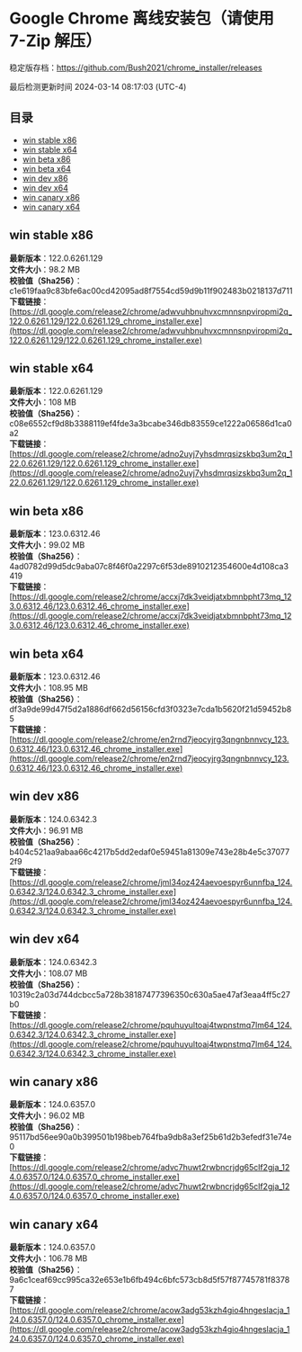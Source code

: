 # Google Chrome 离线安装包（请使用 7-Zip 解压）
稳定版存档：<https://github.com/Bush2021/chrome_installer/releases>

最后检测更新时间
2024-03-14 08:17:03 (UTC-4)


## 目录
* [win stable x86](https://github.com/Bush2021/chrome_installer?tab=readme-ov-file#win-stable-x86)
* [win stable x64](https://github.com/Bush2021/chrome_installer?tab=readme-ov-file#win-stable-x64)
* [win beta x86](https://github.com/Bush2021/chrome_installer?tab=readme-ov-file#win-beta-x86)
* [win beta x64](https://github.com/Bush2021/chrome_installer?tab=readme-ov-file#win-beta-x64)
* [win dev x86](https://github.com/Bush2021/chrome_installer?tab=readme-ov-file#win-dev-x86)
* [win dev x64](https://github.com/Bush2021/chrome_installer?tab=readme-ov-file#win-dev-x64)
* [win canary x86](https://github.com/Bush2021/chrome_installer?tab=readme-ov-file#win-canary-x86)
* [win canary x64](https://github.com/Bush2021/chrome_installer?tab=readme-ov-file#win-canary-x64)

## win stable x86
**最新版本**：122.0.6261.129  
**文件大小**：98.2 MB  
**校验值（Sha256）**：c1e619faa9c83bfe6ac00cd42095ad8f7554cd59d9b11f902483b0218137d711  
**下载链接**：[https://dl.google.com/release2/chrome/adwvuhbnuhvxcmnnsnpviropmi2q_122.0.6261.129/122.0.6261.129_chrome_installer.exe](https://dl.google.com/release2/chrome/adwvuhbnuhvxcmnnsnpviropmi2q_122.0.6261.129/122.0.6261.129_chrome_installer.exe)  

## win stable x64
**最新版本**：122.0.6261.129  
**文件大小**：108 MB  
**校验值（Sha256）**：c08e6552cf9d8b3388119ef4fde3a3bcabe346db83559ce1222a06586d1ca0a2  
**下载链接**：[https://dl.google.com/release2/chrome/adno2uyj7yhsdmrqsizskbq3um2q_122.0.6261.129/122.0.6261.129_chrome_installer.exe](https://dl.google.com/release2/chrome/adno2uyj7yhsdmrqsizskbq3um2q_122.0.6261.129/122.0.6261.129_chrome_installer.exe)  

## win beta x86
**最新版本**：123.0.6312.46  
**文件大小**：99.02 MB  
**校验值（Sha256）**：4ad0782d99d5dc9aba07c8f46f0a2297c6f53de8910212354600e4d108ca3419  
**下载链接**：[https://dl.google.com/release2/chrome/accxj7dk3veidjatxbmnbpht73mq_123.0.6312.46/123.0.6312.46_chrome_installer.exe](https://dl.google.com/release2/chrome/accxj7dk3veidjatxbmnbpht73mq_123.0.6312.46/123.0.6312.46_chrome_installer.exe)  

## win beta x64
**最新版本**：123.0.6312.46  
**文件大小**：108.95 MB  
**校验值（Sha256）**：df3a9de99d47f5d2a1886df662d56156cfd3f0323e7cda1b5620f21d59452b85  
**下载链接**：[https://dl.google.com/release2/chrome/en2rnd7jeocyjrg3qngnbnnvcy_123.0.6312.46/123.0.6312.46_chrome_installer.exe](https://dl.google.com/release2/chrome/en2rnd7jeocyjrg3qngnbnnvcy_123.0.6312.46/123.0.6312.46_chrome_installer.exe)  

## win dev x86
**最新版本**：124.0.6342.3  
**文件大小**：96.91 MB  
**校验值（Sha256）**：b404c521aa9abaa66c4217b5dd2edaf0e59451a81309e743e28b4e5c370772f9  
**下载链接**：[https://dl.google.com/release2/chrome/jml34oz424aevoespyr6unnfba_124.0.6342.3/124.0.6342.3_chrome_installer.exe](https://dl.google.com/release2/chrome/jml34oz424aevoespyr6unnfba_124.0.6342.3/124.0.6342.3_chrome_installer.exe)  

## win dev x64
**最新版本**：124.0.6342.3  
**文件大小**：108.07 MB  
**校验值（Sha256）**：10319c2a03d744dcbcc5a728b38187477396350c630a5ae47af3eaa4ff5c27b0  
**下载链接**：[https://dl.google.com/release2/chrome/pquhuyultoaj4twpnstmq7lm64_124.0.6342.3/124.0.6342.3_chrome_installer.exe](https://dl.google.com/release2/chrome/pquhuyultoaj4twpnstmq7lm64_124.0.6342.3/124.0.6342.3_chrome_installer.exe)  

## win canary x86
**最新版本**：124.0.6357.0  
**文件大小**：96.02 MB  
**校验值（Sha256）**：95117bd56ee90a0b399501b198beb764fba9db8a3ef25b61d2b3efedf31e74e0  
**下载链接**：[https://dl.google.com/release2/chrome/advc7huwt2rwbncrjdg65clf2gja_124.0.6357.0/124.0.6357.0_chrome_installer.exe](https://dl.google.com/release2/chrome/advc7huwt2rwbncrjdg65clf2gja_124.0.6357.0/124.0.6357.0_chrome_installer.exe)  

## win canary x64
**最新版本**：124.0.6357.0  
**文件大小**：106.78 MB  
**校验值（Sha256）**：9a6c1ceaf69cc995ca32e653e1b6fb494c6bfc573cb8d5f57f87745781f83787  
**下载链接**：[https://dl.google.com/release2/chrome/acow3adg53kzh4gio4hngeslacja_124.0.6357.0/124.0.6357.0_chrome_installer.exe](https://dl.google.com/release2/chrome/acow3adg53kzh4gio4hngeslacja_124.0.6357.0/124.0.6357.0_chrome_installer.exe)  

